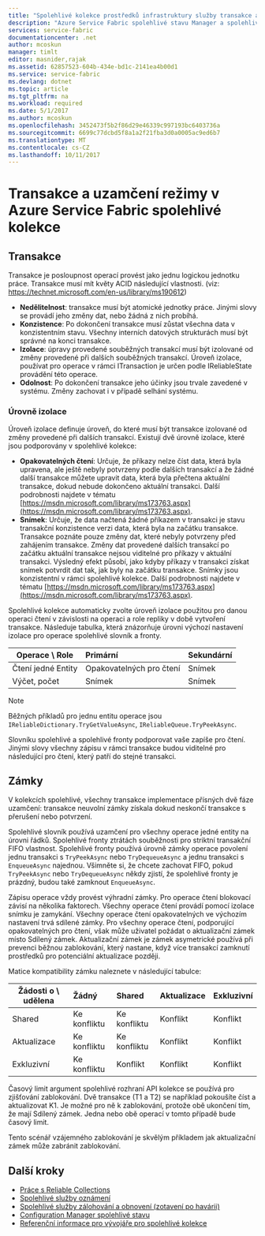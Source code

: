 ```yaml
---
title: "Spolehlivé kolekce prostředků infrastruktury služby transakce a uzamčení režimy v Azure | Microsoft Docs"
description: "Azure Service Fabric spolehlivé stavu Manager a spolehlivé kolekce transakce a uzamyká."
services: service-fabric
documentationcenter: .net
author: mcoskun
manager: timlt
editor: masnider,rajak
ms.assetid: 62857523-604b-434e-bd1c-2141ea4b00d1
ms.service: service-fabric
ms.devlang: dotnet
ms.topic: article
ms.tgt_pltfrm: na
ms.workload: required
ms.date: 5/1/2017
ms.author: mcoskun
ms.openlocfilehash: 3452473f5b2f86d29e46339c997193bc6403736a
ms.sourcegitcommit: 6699c77dcbd5f8a1a2f21fba3d0a0005ac9ed6b7
ms.translationtype: MT
ms.contentlocale: cs-CZ
ms.lasthandoff: 10/11/2017
---
```

# <a name="transactions-and-lock-modes-in-azure-service-fabric-reliable-collections"></a>Transakce a uzamčení režimy v Azure Service Fabric spolehlivé kolekce

## <a name="transaction"></a>Transakce
Transakce je posloupnost operací provést jako jednu logickou jednotku práce.
Transakce musí mít květy ACID následující vlastnosti. (viz: https://technet.microsoft.com/en-us/library/ms190612)
* **Nedělitelnost**: transakce musí být atomické jednotky práce. Jinými slovy se provádí jeho změny dat, nebo žádná z nich probíhá.
* **Konzistence**: Po dokončení transakce musí zůstat všechna data v konzistentním stavu. Všechny interních datových strukturách musí být správné na konci transakce.
* **Izolace**: úpravy provedené souběžných transakcí musí být izolované od změny provedené při dalších souběžných transakcí. Úroveň izolace, používat pro operace v rámci ITransaction je určen podle IReliableState provádění této operace.
* **Odolnost**: Po dokončení transakce jeho účinky jsou trvale zavedené v systému. Změny zachovat i v případě selhání systému.

### <a name="isolation-levels"></a>Úrovně izolace
Úroveň izolace definuje úroveň, do které musí být transakce izolované od změny provedené při dalších transakcí.
Existují dvě úrovně izolace, které jsou podporovány v spolehlivé kolekce:

* **Opakovatelných čtení**: Určuje, že příkazy nelze číst data, která byla upravena, ale ještě nebyly potvrzeny podle dalších transakcí a že žádné další transakce můžete upravit data, která byla přečtena aktuální transakce, dokud nebude dokončeno aktuální transakci. Další podrobnosti najdete v tématu [https://msdn.microsoft.com/library/ms173763.aspx](https://msdn.microsoft.com/library/ms173763.aspx).
* **Snímek**: Určuje, že data načtená žádné příkazem v transakci je stavu transakční konzistence verzi data, která byla na začátku transakce.
  Transakce poznáte pouze změny dat, které nebyly potvrzeny před zahájením transakce.
  Změny dat provedené dalších transakcí po začátku aktuální transakce nejsou viditelné pro příkazy v aktuální transakci.
  Výsledný efekt působí, jako kdyby příkazy v transakci získat snímek potvrdit dat tak, jak byly na začátku transakce.
  Snímky jsou konzistentní v rámci spolehlivé kolekce.
  Další podrobnosti najdete v tématu [https://msdn.microsoft.com/library/ms173763.aspx](https://msdn.microsoft.com/library/ms173763.aspx).

Spolehlivé kolekce automaticky zvolte úroveň izolace použitou pro danou operaci čtení v závislosti na operaci a role repliky v době vytvoření transakce.
Následuje tabulka, která znázorňuje úrovni výchozí nastavení izolace pro operace spolehlivé slovník a fronty.

| Operace \ Role | Primární | Sekundární |
| --- |:--- |:--- |
| Čtení jedné Entity |Opakovatelných pro čtení |Snímek |
| Výčet, počet |Snímek |Snímek |

> [!NOTE]
> Běžných příkladů pro jednu entitu operace jsou `IReliableDictionary.TryGetValueAsync`, `IReliableQueue.TryPeekAsync`.
> 

Slovníku spolehlivé a spolehlivé fronty podporovat vaše zapíše pro čtení.
Jinými slovy všechny zápisu v rámci transakce budou viditelné pro následující pro čtení, který patří do stejné transakci.

## <a name="locks"></a>Zámky
V kolekcích spolehlivé, všechny transakce implementace přísných dvě fáze uzamčení: transakce neuvolní zámky získala dokud neskončí transakce s přerušení nebo potvrzení.

Spolehlivé slovník používá uzamčení pro všechny operace jedné entity na úrovni řádků.
Spolehlivé fronty ztrátách souběžnosti pro striktní transakční FIFO vlastnost.
Spolehlivé fronty používá úrovně zámky operace povolení jednu transakci s `TryPeekAsync` nebo `TryDequeueAsync` a jednu transakci s `EnqueueAsync` najednou.
Všimněte si, že chcete zachovat FIFO, pokud `TryPeekAsync` nebo `TryDequeueAsync` někdy zjistí, že spolehlivé fronty je prázdný, budou také zamknout `EnqueueAsync`.

Zápisu operace vždy provést výhradní zámky.
Pro operace čtení blokovací závisí na několika faktorech.
Všechny operace čtení provádí pomocí izolace snímku je zamykání.
Všechny operace čtení opakovatelných ve výchozím nastavení trvá sdílené zámky.
Pro všechny operace čtení, podporující opakovatelných pro čtení, však může uživatel požádat o aktualizační zámek místo Sdílený zámek.
Aktualizační zámek je zámek asymetrické používá při prevenci běžnou zablokování, který nastane, když více transakcí zamknutí prostředků pro potenciální aktualizace později.

Matice kompatibility zámku naleznete v následující tabulce:

| Žádosti o \ udělena | Žádný | Shared | Aktualizace | Exkluzivní |
| --- |:--- |:--- |:--- |:--- |
| Shared |Ke konfliktu |Ke konfliktu |Konflikt |Konflikt |
| Aktualizace |Ke konfliktu |Ke konfliktu |Konflikt |Konflikt |
| Exkluzivní |Ke konfliktu |Konflikt |Konflikt |Konflikt |

Časový limit argument spolehlivé rozhraní API kolekce se používá pro zjišťování zablokování.
Dvě transakce (T1 a T2) se například pokoušíte číst a aktualizovat K1.
Je možné pro ně k zablokování, protože obě ukončení tím, že mají Sdílený zámek.
Jedna nebo obě operací v tomto případě bude časový limit.

Tento scénář vzájemného zablokování je skvělým příkladem jak aktualizační zámek může zabránit zablokování.

## <a name="next-steps"></a>Další kroky
* [Práce s Reliable Collections](service-fabric-work-with-reliable-collections.md)
* [Spolehlivé služby oznámení](service-fabric-reliable-services-notifications.md)
* [Spolehlivé služby zálohování a obnovení (zotavení po havárii)](service-fabric-reliable-services-backup-restore.md)
* [Configuration Manager spolehlivé stavu](service-fabric-reliable-services-configuration.md)
* [Referenční informace pro vývojáře pro spolehlivé kolekce](https://msdn.microsoft.com/library/azure/microsoft.servicefabric.data.collections.aspx)


